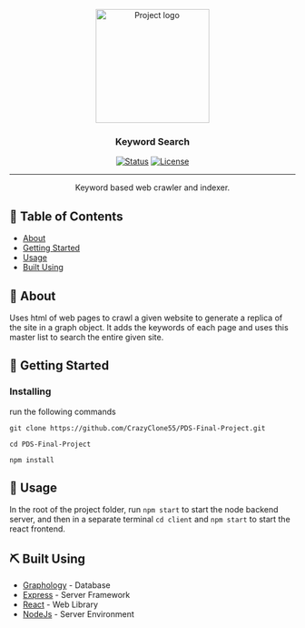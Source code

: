 <p align="center">
 <img width=200px src="https://cdn.dribbble.com/users/1785190/screenshots/3906047/media/dff25a5dfadf4fb3128ed7f31c8341ea.gif" alt="Project logo">
</p>

<h3 align="center">Keyword Search</h3>

<div align="center">

[![Status](https://img.shields.io/badge/status-inactive-red.svg)]()
[![License](https://img.shields.io/badge/license-MIT-blue.svg)](/LICENSE)

</div>

---

<p align="center"> Keyword based web crawler and indexer.
    <br> 
</p>

## 📝 Table of Contents

- [About](#about)
- [Getting Started](#getting_started)
- [Usage](#usage)
- [Built Using](#built_using)

## 🧐 About <a name = "about"></a>

Uses html of web pages to crawl a given website to generate a replica of the site in a graph object. It adds the keywords of each page and uses this master list to search the entire given site.

## 🏁 Getting Started <a name = "getting_started"></a>

### Installing

run the following commands

```
git clone https://github.com/CrazyClone55/PDS-Final-Project.git

cd PDS-Final-Project

npm install
```

## 🎈 Usage <a name="usage"></a>

In the root of the project folder, run `npm start` to start the node backend server, and then in a separate terminal `cd client` and `npm start` to start the react frontend.

## ⛏️ Built Using <a name = "built_using"></a>

- [Graphology](https://graphology.github.io/) - Database
- [Express](https://expressjs.com/) - Server Framework
- [React](https://vuejs.org/) - Web Library
- [NodeJs](https://nodejs.org/en/) - Server Environment
